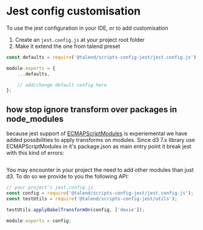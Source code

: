 # Jest config customisation

To use the jest configuration in your IDE, or to add customisation

1. Create an `jest.config.js` at your project root folder
2. Make it extend the one from talend preset

```javascript
const defaults = require('@talend/scripts-config-jest/jest.config.js');

module.exports = {
	...defaults,

	// add/change default config here
};
```

## how stop ignore transform over packages in node_modules

because jest support of [ECMAPScriptModules](https://github.com/facebook/jest/blob/64de4d7361367fd711a231d25c37f3be89564264/docs/ECMAScriptModules.md) is experiemental we have added possibilities to apply transforms on modules.
Since d3 7.x library use ECMAPScriptModules in it's package.json as main entry point it break jest with this kind of errors:

```

```

You may encounter in your project the need to add other modules than just d3. To do so we provide to you the following API:

```javascript
// your project's jest.config.js
const config = require('@talend/scripts-config-jest/jest.config.js');
const testUtils = require('@talend/scripts-config-jest/utils');

testUtils.applyBabelTransformOn(config, ['dexie']);

module.exports = config;
```
